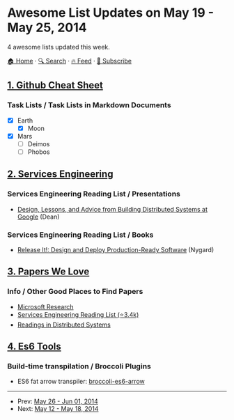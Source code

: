 # Awesome List Updates on May 19 - May 25, 2014

4 awesome lists updated this week.

[🏠 Home](/README.md) · [🔍 Search](https://www.trackawesomelist.com/search/) · [🔥 Feed](https://www.trackawesomelist.com/week/rss.xml) · [📮 Subscribe](https://trackawesomelist.us17.list-manage.com/subscribe?u=d2f0117aa829c83a63ec63c2f&id=36a103854c)



## [1. Github Cheat Sheet](/content/tiimgreen/github-cheat-sheet/week/README.md)

### Task Lists / Task Lists in Markdown Documents

*   [x] Earth
    *   [x] Moon
*   [x] Mars
    *   [ ] Deimos
    *   [ ] Phobos

## [2. Services Engineering](/content/mmcgrana/services-engineering/week/README.md)

### Services Engineering Reading List / Presentations

*   [Design, Lessons, and Advice from Building Distributed Systems at Google](http://www.cs.cornell.edu/projects/ladis2009/talks/dean-keynote-ladis2009.pdf) (Dean)

### Services Engineering Reading List / Books

*   [Release It!: Design and Deploy Production-Ready Software](http://www.amazon.com/Release-It-Production-Ready-Pragmatic-Programmers/dp/0978739213) (Nygard)

## [3. Papers We Love](/content/papers-we-love/papers-we-love/week/README.md)

### Info / Other Good Places to Find Papers

*   [Microsoft Research](http://research.microsoft.com/apps/catalog/default.aspx?t=publications)
*   [Services Engineering Reading List (⭐3.4k)](https://github.com/mmcgrana/services-engineering)
*   [Readings in Distributed Systems](http://christophermeiklejohn.com/distributed/systems/2013/07/12/readings-in-distributed-systems.html)

## [4. Es6 Tools](/content/addyosmani/es6-tools/week/README.md)

### Build-time transpilation / Broccoli Plugins

*   ES6 fat arrow transpiler: [broccoli-es6-arrow](https://github.com/hemanth/broccoli-es6-arrow.git)

---

- Prev: [May 26 - Jun 01, 2014](/content/2014/21/README.md)
- Next: [May 12 - May 18, 2014](/content/2014/19/README.md)